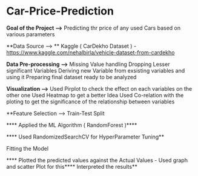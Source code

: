 # Car-Price-Prediction
**Goal of the Project -->**
      Predicting thr price of any used Cars based on various parameters
     
     
**Data Source --> **
      Kaggle ( CarDekho Dataset ) - https://www.kaggle.com/nehalbirla/vehicle-dataset-from-cardekho


**Data Pre-processing -->**
      Missing Value handling
      Dropping Lesser significant Variables
      Deriving new Variable from exsisting variables and using it
      Preparing final dataset ready to be analyzed
      

**Visualization -->**
      Used Pirplot to check the effect on each variables on the other one
      Used Heatmap to get a better Idea 
      Used Co-relation with the ploting to get the significance of the relationship between variables   
      
      
 
 **Feature Selection --> Train-Test Split
 
**** Applied the ML Algorithm ( RandomForest )****
 
**** Used RandomizedSearchCV for HyperParameter Tuning**
 
 Fitting the Model
 
**** Plotted the predicted values against the Actual Values - Used graph and scatter Plot for this****
 Interpreted the results**
